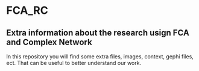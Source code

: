 # FCA_RC

## Extra information about the research usign FCA and Complex Network

In this repository you will find some extra files, images, context, gephi files, ect. That can be useful to better understand our work.



